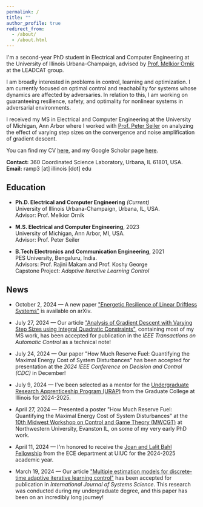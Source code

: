 ```yaml
---
permalink: /
title: ""
author_profile: true
redirect_from: 
  - /about/
  - /about.html
---
```


I'm a second-year PhD student in Electrical and Computer Engineering at the University of Illinois Urbana-Champaign, advised by [Prof. Melkior Ornik](https://mornik.web.illinois.edu/) at the LEADCAT group.

I am broadly interested in problems in control, learning and optimization. I am currently focused on optimal control and reachability for systems whose dynamics are affected by adversaries. In relation to this, I am working on guaranteeing resilience, safety, and optimality for nonlinear systems in adversarial environments.

I received my MS in Electrical and Computer Engineering at the University of Michigan, Ann Arbor where I worked with [Prof. Peter Seiler](https://seiler.engin.umich.edu/) on analyzing the effect of varying step sizes on the convergence and noise amplification of gradient descent.

You can find my CV [here](https://ram-p.github.io/files/CV_RP.pdf), and my Google Scholar page [here](https://scholar.google.com/citations?user=YtKKnAEAAAAJ&hl=en).

**Contact:** 360 Coordinated Science Laboratory, Urbana, IL 61801, USA. \
**Email:** ramp3 \[at\] illinois \[dot\] edu

Education
------
- **Ph.D. Electrical and Computer Engineering** _(Current)_ \
University of Illinois Urbana-Champaign, Urbana, IL, USA. \
Advisor: Prof. Melkior Ornik

- **M.S. Electrical and Computer Engineering**, 2023 \
University of Michigan, Ann Arbor, MI, USA. \
Advisor: Prof. Peter Seiler

- **B.Tech Electronics and Communication Engineering**, 2021 \
PES University, Bengaluru, India. \
Advisors: Prof. Rajini Makam and Prof. Koshy George \
Capstone Project: _Adaptive Iterative Learning Control_

News
------
- October 2, 2024 — A new paper ["Energetic Resilience of Linear Driftless Systems"](https://arxiv.org/abs/2410.00323) is available on arXiv.

- July 27, 2024 — Our article ["Analysis of Gradient Descent with Varying Step Sizes using Integral Quadratic Constraints"](https://ieeexplore.ieee.org/document/10623868), containing most of my MS work, has been accepted for publication in the _IEEE Transactions on Automatic Control_ as a technical note!

- July 24, 2024 — Our paper "How Much Reserve Fuel: Quantifying the Maximal Energy Cost of System Disturbances" has been accepted for presentation at the _2024 IEEE Conference on Decision and Control (CDC)_ in December!

- July 9, 2024 — I've been selected as a mentor for the [Undergraduate Research Apprenticeship Program (URAP)](https://grad.illinois.edu/urap) from the Graduate College at Illinois for 2024-2025.

- April 27, 2024 — Presented a poster "How Much Reserve Fuel: Quantifying the Maximal Energy Cost of System Disturbances" at the [10th Midwest Workshop on Control and Game Theory (MWCGT)](https://mwcgt2024.northwestern.edu/) at Northwestern University, Evanston IL, on some of my very early PhD work.

- April 11, 2024 — I'm honored to receive the [Joan and Lalit Bahl Fellowship](https://ece.illinois.edu/academics/grad/fellowships/bahl) from the ECE department at UIUC for the 2024-2025 academic year.

- March 19, 2024 — Our article ["Multiple estimation models for discrete-time adaptive iterative learning control"](https://www.tandfonline.com/doi/full/10.1080/00207721.2024.2335228) has been accepted for publication in _International Journal of Systems Science_. This research was conducted during my undergraduate degree, and this paper has been on an incredibly long journey!